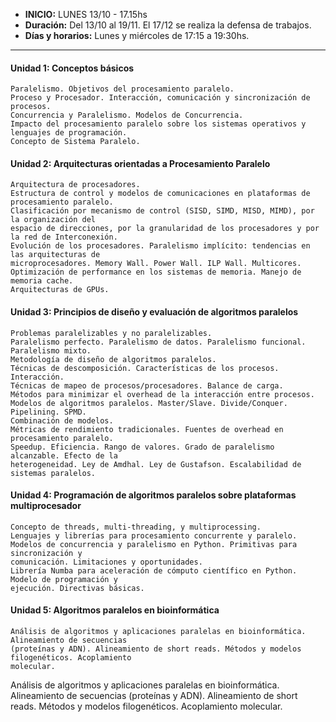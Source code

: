 - **INICIO:** LUNES 13/10 - 17.15hs
- **Duración:**  Del 13/10 al 19/11. El 17/12 se realiza la defensa de trabajos.
- **Días y horarios:** Lunes y miércoles de 17:15 a 19:30hs.
____

#### Unidad 1: Conceptos básicos
    Paralelismo. Objetivos del procesamiento paralelo.
    Proceso y Procesador. Interacción, comunicación y sincronización de procesos.
    Concurrencia y Paralelismo. Modelos de Concurrencia.
    Impacto del procesamiento paralelo sobre los sistemas operativos y lenguajes de programación.
    Concepto de Sistema Paralelo.

####  Unidad 2: Arquitecturas orientadas a Procesamiento Paralelo
    Arquitectura de procesadores.
    Estructura de control y modelos de comunicaciones en plataformas de procesamiento paralelo.
    Clasificación por mecanismo de control (SISD, SIMD, MISD, MIMD), por la organización del
    espacio de direcciones, por la granularidad de los procesadores y por la red de Interconexión.
    Evolución de los procesadores. Paralelismo implícito: tendencias en las arquitecturas de
    microprocesadores. Memory Wall. Power Wall. ILP Wall. Multicores.
    Optimización de performance en los sistemas de memoria. Manejo de memoria cache.
    Arquitecturas de GPUs.

#### Unidad 3: Principios de diseño y evaluación de algoritmos paralelos
    Problemas paralelizables y no paralelizables.
    Paralelismo perfecto. Paralelismo de datos. Paralelismo funcional. Paralelismo mixto.
    Metodología de diseño de algoritmos paralelos.
    Técnicas de descomposición. Características de los procesos. Interacción.
    Técnicas de mapeo de procesos/procesadores. Balance de carga.
    Métodos para minimizar el overhead de la interacción entre procesos.
    Modelos de algoritmos paralelos. Master/Slave. Divide/Conquer. Pipelining. SPMD.
    Combinación de modelos.
    Métricas de rendimiento tradicionales. Fuentes de overhead en procesamiento paralelo.
    Speedup. Eficiencia. Rango de valores. Grado de paralelismo alcanzable. Efecto de la
    heterogeneidad. Ley de Amdhal. Ley de Gustafson. Escalabilidad de sistemas paralelos.

#### Unidad 4: Programación de algoritmos paralelos sobre plataformas multiprocesador
    Concepto de threads, multi-threading, y multiprocessing.
    Lenguajes y librerías para procesamiento concurrente y paralelo.
    Modelos de concurrencia y paralelismo en Python. Primitivas para sincronización y
    comunicación. Limitaciones y oportunidades.
    Librería Numba para aceleración de cómputo científico en Python. Modelo de programación y
    ejecución. Directivas básicas.

#### Unidad 5: Algoritmos paralelos en bioinformática
    Análisis de algoritmos y aplicaciones paralelas en bioinformática. Alineamiento de secuencias
    (proteínas y ADN). Alineamiento de short reads. Métodos y modelos filogenéticos. Acoplamiento
    molecular.



Análisis de algoritmos y aplicaciones paralelas en bioinformática. Alineamiento de secuencias
(proteínas y ADN). Alineamiento de short reads. Métodos y modelos filogenéticos. Acoplamiento
molecular.
